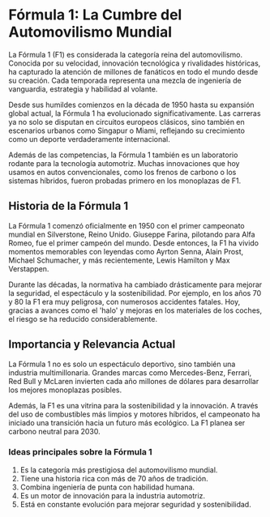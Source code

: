 # Fórmula 1: La Cumbre del Automovilismo Mundial

La Fórmula 1 (F1) es considerada la categoría reina del automovilismo. Conocida por su velocidad, innovación tecnológica y rivalidades históricas, ha capturado la atención de millones de fanáticos en todo el mundo desde su creación. Cada temporada representa una mezcla de ingeniería de vanguardia, estrategia y habilidad al volante.

Desde sus humildes comienzos en la década de 1950 hasta su expansión global actual, la Fórmula 1 ha evolucionado significativamente. Las carreras ya no solo se disputan en circuitos europeos clásicos, sino también en escenarios urbanos como Singapur o Miami, reflejando su crecimiento como un deporte verdaderamente internacional.

Además de las competencias, la Fórmula 1 también es un laboratorio rodante para la tecnología automotriz. Muchas innovaciones que hoy usamos en autos convencionales, como los frenos de carbono o los sistemas híbridos, fueron probadas primero en los monoplazas de F1.

## Historia de la Fórmula 1

La Fórmula 1 comenzó oficialmente en 1950 con el primer campeonato mundial en Silverstone, Reino Unido. Giuseppe Farina, pilotando para Alfa Romeo, fue el primer campeón del mundo. Desde entonces, la F1 ha vivido momentos memorables con leyendas como Ayrton Senna, Alain Prost, Michael Schumacher, y más recientemente, Lewis Hamilton y Max Verstappen.

Durante las décadas, la normativa ha cambiado drásticamente para mejorar la seguridad, el espectáculo y la sostenibilidad. Por ejemplo, en los años 70 y 80 la F1 era muy peligrosa, con numerosos accidentes fatales. Hoy, gracias a avances como el 'halo' y mejoras en los materiales de los coches, el riesgo se ha reducido considerablemente.

## Importancia y Relevancia Actual

La Fórmula 1 no es solo un espectáculo deportivo, sino también una industria multimillonaria. Grandes marcas como Mercedes-Benz, Ferrari, Red Bull y McLaren invierten cada año millones de dólares para desarrollar los mejores monoplazas posibles.

Además, la F1 es una vitrina para la sostenibilidad y la innovación. A través del uso de combustibles más limpios y motores híbridos, el campeonato ha iniciado una transición hacia un futuro más ecológico. La F1 planea ser carbono neutral para 2030.

### Ideas principales sobre la Fórmula 1

1. Es la categoría más prestigiosa del automovilismo mundial.
2. Tiene una historia rica con más de 70 años de tradición.
3. Combina ingeniería de punta con habilidad humana.
4. Es un motor de innovación para la industria automotriz.
5. Está en constante evolución para mejorar seguridad y sostenibilidad.
